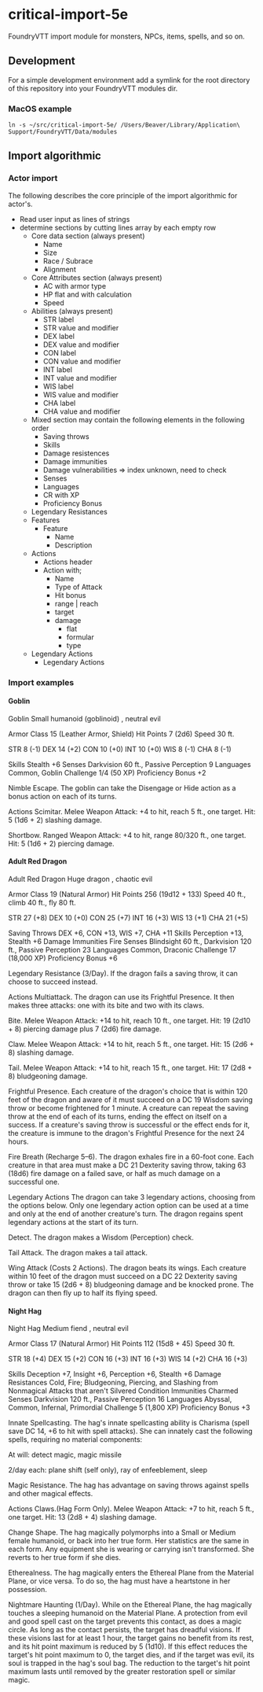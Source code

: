 # critical-import-5e

FoundryVTT import module for monsters, NPCs, items, spells, and so on.

## Development

For a simple development environment add a symlink for the root directory of this repository into your FoundryVTT modules dir.

### MacOS example

```
ln -s ~/src/critical-import-5e/ /Users/Beaver/Library/Application\ Support/FoundryVTT/Data/modules
```

## Import algorithmic

### Actor import

The following describes the core principle of the import algorithmic for actor's.

- Read user input as lines of strings
- determine sections by cutting lines array by each empty row
  - Core data section (always present)
    - Name
    - Size
    - Race / Subrace
    - Alignment
  - Core Attributes section (always present)
    - AC with armor type
    - HP flat and with calculation
    - Speed
  - Abilities (always present)
    - STR label
    - STR value and modifier
    - DEX label
    - DEX value and modifier
    - CON label
    - CON value and modifier
    - INT label
    - INT value and modifier
    - WIS label
    - WIS value and modifier
    - CHA label
    - CHA value and modifier
  - Mixed section may contain the following elements in the following order
    - Saving throws
    - Skills
    - Damage resistences
    - Damage immunities
    - Damage vulnerabilities => index unknown, need to check
    - Senses
    - Languages
    - CR with XP
    - Proficiency Bonus
  - Legendary Resistances
  - Features
    - Feature
      - Name
      - Description
  - Actions
    - Actions header
    - Action with;
      - Name
      - Type of Attack
      - Hit bonus
      - range | reach
      - target
      - damage
        - flat
        - formular
        - type
  - Legendary Actions
    - Legendary Actions

### Import examples

#### Goblin

Goblin
Small humanoid (goblinoid) , neutral evil

Armor Class 15 (Leather Armor, Shield)
Hit Points 7 (2d6)
Speed 30 ft.

STR
8 (-1)
DEX
14 (+2)
CON
10 (+0)
INT
10 (+0)
WIS
8 (-1)
CHA
8 (-1)

Skills Stealth +6
Senses Darkvision 60 ft., Passive Perception 9
Languages Common, Goblin
Challenge 1/4 (50 XP)
Proficiency Bonus +2

Nimble Escape. The goblin can take the Disengage or Hide action as a bonus action on each of its turns.

Actions
Scimitar. Melee Weapon Attack: +4 to hit, reach 5 ft., one target. Hit: 5 (1d6 + 2) slashing damage.

Shortbow. Ranged Weapon Attack: +4 to hit, range 80/320 ft., one target. Hit: 5 (1d6 + 2) piercing damage.

#### Adult Red Dragon

Adult Red Dragon
Huge dragon , chaotic evil

Armor Class 19 (Natural Armor)
Hit Points 256 (19d12 + 133)
Speed 40 ft., climb 40 ft., fly 80 ft.

STR
27 (+8)
DEX
10 (+0)
CON
25 (+7)
INT
16 (+3)
WIS
13 (+1)
CHA
21 (+5)

Saving Throws DEX +6, CON +13, WIS +7, CHA +11
Skills Perception +13, Stealth +6
Damage Immunities Fire
Senses Blindsight 60 ft., Darkvision 120 ft., Passive Perception 23
Languages Common, Draconic
Challenge 17 (18,000 XP)
Proficiency Bonus +6

Legendary Resistance (3/Day). If the dragon fails a saving throw, it can choose to succeed instead.

Actions
Multiattack. The dragon can use its Frightful Presence. It then makes three attacks: one with its bite and two with its claws.

Bite. Melee Weapon Attack: +14 to hit, reach 10 ft., one target. Hit: 19 (2d10 + 8) piercing damage plus 7 (2d6) fire damage.

Claw. Melee Weapon Attack: +14 to hit, reach 5 ft., one target. Hit: 15 (2d6 + 8) slashing damage.

Tail. Melee Weapon Attack: +14 to hit, reach 15 ft., one target. Hit: 17 (2d8 + 8) bludgeoning damage.

Frightful Presence. Each creature of the dragon's choice that is within 120 feet of the dragon and aware of it must succeed on a DC 19 Wisdom saving throw or become frightened for 1 minute. A creature can repeat the saving throw at the end of each of its turns, ending the effect on itself on a success. If a creature's saving throw is successful or the effect ends for it, the creature is immune to the dragon's Frightful Presence for the next 24 hours.

Fire Breath (Recharge 5–6). The dragon exhales fire in a 60-foot cone. Each creature in that area must make a DC 21 Dexterity saving throw, taking 63 (18d6) fire damage on a failed save, or half as much damage on a successful one.

Legendary Actions
The dragon can take 3 legendary actions, choosing from the options below. Only one legendary action option can be used at a time and only at the end of another creature's turn. The dragon regains spent legendary actions at the start of its turn.

Detect. The dragon makes a Wisdom (Perception) check.

Tail Attack. The dragon makes a tail attack.

Wing Attack (Costs 2 Actions). The dragon beats its wings. Each creature within 10 feet of the dragon must succeed on a DC 22 Dexterity saving throw or take 15 (2d6 + 8) bludgeoning damage and be knocked prone. The dragon can then fly up to half its flying speed.

#### Night Hag

Night Hag
Medium fiend , neutral evil

Armor Class 17 (Natural Armor)
Hit Points 112 (15d8 + 45)
Speed 30 ft.

STR
18 (+4)
DEX
15 (+2)
CON
16 (+3)
INT
16 (+3)
WIS
14 (+2)
CHA
16 (+3)

Skills Deception +7, Insight +6, Perception +6, Stealth +6
Damage Resistances Cold, Fire; Bludgeoning, Piercing, and Slashing from Nonmagical Attacks that aren't Silvered
Condition Immunities Charmed
Senses Darkvision 120 ft., Passive Perception 16
Languages Abyssal, Common, Infernal, Primordial
Challenge 5 (1,800 XP)
Proficiency Bonus +3

Innate Spellcasting. The hag's innate spellcasting ability is Charisma (spell save DC 14, +6 to hit with spell attacks). She can innately cast the following spells, requiring no material components:

At will: detect magic, magic missile

2/day each: plane shift (self only), ray of enfeeblement, sleep

Magic Resistance. The hag has advantage on saving throws against spells and other magical effects.

Actions
Claws.(Hag Form Only). Melee Weapon Attack: +7 to hit, reach 5 ft., one target. Hit: 13 (2d8 + 4) slashing damage.

Change Shape. The hag magically polymorphs into a Small or Medium female humanoid, or back into her true form. Her statistics are the same in each form. Any equipment she is wearing or carrying isn't transformed. She reverts to her true form if she dies.

Etherealness. The hag magically enters the Ethereal Plane from the Material Plane, or vice versa. To do so, the hag must have a heartstone in her possession.

Nightmare Haunting (1/Day). While on the Ethereal Plane, the hag magically touches a sleeping humanoid on the Material Plane. A protection from evil and good spell cast on the target prevents this contact, as does a magic circle. As long as the contact persists, the target has dreadful visions. If these visions last for at least 1 hour, the target gains no benefit from its rest, and its hit point maximum is reduced by 5 (1d10). If this effect reduces the target's hit point maximum to 0, the target dies, and if the target was evil, its soul is trapped in the hag's soul bag. The reduction to the target's hit point maximum lasts until removed by the greater restoration spell or similar magic.
